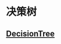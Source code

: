 # 决策树
## [DecisionTree](https://github.com/Zahirgeek/DailyLife/blob/master/Machine_Learning/DecisionTree/DecisionTree.ipynb)
